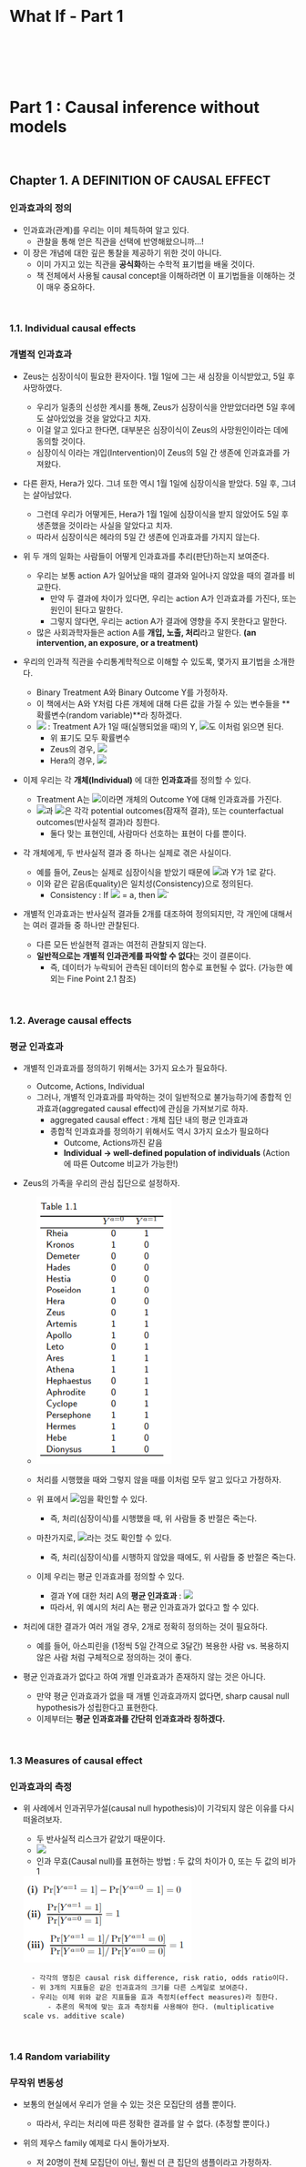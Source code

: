 <br><br><br><br><br><br>

# What If - Part 1

<br><br><br><br>

# Part 1 : Causal inference without models

<br>

## Chapter 1. A DEFINITION OF CAUSAL EFFECT

### 인과효과의 정의

- 인과효과(관계)를 우리는 이미 체득하여 알고 있다.
    - 관찰을 통해 얻은 직관을 선택에 반영해왔으니까…!
- 이 장은 개념에 대한 깊은 통찰을 제공하기 위한 것이 아니다.
    - 이미 가지고 있는 직관을 **공식화**하는 수학적 표기법을 배울 것이다.
    - 책 전체에서 사용될 causal concept을 이해하려면 이 표기법들을 이해하는 것이 매우 중요하다.

<br>

### 1.1. Individual causal effects

### 개별적 인과효과

- Zeus는 심장이식이 필요한 환자이다. 1월 1일에 그는 새 심장을 이식받았고, 5일 후 사망하였다.
    - 우리가 일종의 신성한 계시를 통해, Zeus가 심장이식을 안받았더라면 5일 후에도 살아있었을 것을 알았다고 치자.
    - 이걸 알고 있다고 한다면, 대부분은 심장이식이 Zeus의 사망원인이라는 데에 동의할 것이다.
    - 심장이식 이라는 개입(Intervention)이 Zeus의 5일 간 생존에 인과효과를 가져왔다.

- 다른 환자, Hera가 있다. 그녀 또한 역시 1월 1일에 심장이식을 받았다. 5일 후, 그녀는 살아남았다.
    - 그런데 우리가 어떻게든, Hera가 1월 1일에 심장이식을 받지 않았어도 5일 후 생존했을 것이라는 사실을 알았다고 치자.
    - 따라서 심장이식은 헤라의 5일 간 생존에 인과효과를 가지지 않는다.

- 위 두 개의 일화는 사람들이 어떻게 인과효과를 추리(판단)하는지 보여준다.
    - 우리는 보통 action A가 일어났을 때의 결과와 일어나지 않았을 때의 결과를 비교한다.
        - 만약 두 결과에 차이가 있다면, 우리는 action A가 인과효과를 가진다, 또는 원인이 된다고 말한다.
        - 그렇지 않다면, 우리는 action A가 결과에 영향을 주지 못한다고 말한다.
    - 많은 사회과학자들은 action A를 **개입, 노출, 처리**라고 말한다. **(an intervention, an exposure, or a treatment)**

- 우리의 인과적 직관을 수리통계학적으로 이해할 수 있도록, 몇가지 표기법을 소개한다.
    - Binary Treatment A와 Binary Outcome Y를 가정하자.
    - 이 책에서는 A와 Y처럼 다른 개체에 대해 다른 값을 가질 수 있는 변수들을 **확률변수(random variable)**라 칭하겠다.
    - <img src="https://render.githubusercontent.com/render/math?math=Y^{a=1}"> : Treatment A가 1일 때(실행되었을 때)의 Y, <img src="https://render.githubusercontent.com/render/math?math=Y^{a=0}">도 이처럼 읽으면 된다.
        - 위 표기도 모두 확률변수
        - Zeus의 경우,  <img src="https://render.githubusercontent.com/render/math?math=Y^{a=1} = 1 \quad and \quad Y^{a=0} = 0">
        - Hera의 경우,  <img src="https://render.githubusercontent.com/render/math?math=Y^{a=1} = 0 \quad and \quad Y^{a=0} = 0">

- 이제 우리는 각 **개체(Individual)** 에 대한 **인과효과**를 정의할 수 있다.
    - Treatment A는  <img src="https://render.githubusercontent.com/render/math?math=Y^{a=1} \neq Y^{a=0}">이라면 개체의 Outcome Y에 대해 인과효과를 가진다.
    - <img src="https://render.githubusercontent.com/render/math?math=Y^{a=1}">과 <img src="https://render.githubusercontent.com/render/math?math=Y^{a=0}">은 각각 potential outcomes(잠재적 결과), 또는 counterfactual outcomes(반사실적 결과)라 칭한다.
        - 둘다 맞는 표현인데, 사람마다 선호하는 표현이 다를 뿐이다.

- 각 개체에게, 두 반사실적 결과 중 하나는 실제로 겪은 사실이다.
    - 예를 들어, Zeus는 실제로 심장이식을 받았기 때문에 <img src="https://render.githubusercontent.com/render/math?math=Y^{a=1}">과 Y가 1로 같다.
    - 이와 같은 같음(Equality)은 일치성(Consistency)으로 정의된다.
        - Consistency : If <img src="https://render.githubusercontent.com/render/math?math=A_{i}"> = a,  then  <img src="https://render.githubusercontent.com/render/math?math=Y^{a}_i = Y^{A_i} = Y_i">`

- 개별적 인과효과는 반사실적 결과들 2개를 대조하여 정의되지만, 각 개인에 대해서는 여러 결과들 중 하나만 관찰된다.
    - 다른 모든 반실현적 결과는 여전히 관찰되지 않는다.
    - **일반적으로는 개별적 인과관계를 파악할 수 없다**는 것이 결론이다.
        - 즉, 데이터가 누락되어 관측된 데이터의 함수로 표현될 수 없다. (가능한 예외는 Fine Point 2.1 참조)

<br>

### 1.2. Average causal effects

### 평균 인과효과

- 개별적 인과효과를 정의하기 위해서는 3가지 요소가 필요하다.
    - Outcome, Actions, Individual
    - 그러나, 개별적 인과효과를 파악하는 것이 일반적으로 불가능하기에 종합적 인과효과(aggregated causal effect)에 관심을 가져보기로 하자.
        - aggregated causal effect : 개체 집단 내의 평균 인과효과
        - 종합적 인과효과를 정의하기 위해서도 역시 3가지 요소가 필요하다
            - Outcome, Actions까진 같음
            - **Individual → well-defined population of individuals** (Action에 따른 Outcome 비교가 가능한!)

- Zeus의 가족을 우리의 관심 집단으로 설정하자.
    - <img src="https://github.com/DoyoungKim12/causal-inference/blob/master/image_CH1/capture_0.PNG?raw=true">

    - 처리를 시행했을 때와 그렇지 않을 때를 이처럼 모두 알고 있다고 가정하자.

    - 위 표에서 <img src="https://render.githubusercontent.com/render/math?math=Pr[Y^{a=1}=1] = 0.5">임을 확인할 수 있다.
        - 즉, 처리(심장이식)를 시행했을 때, 위 사람들 중 반절은 죽는다.
    - 마찬가지로, <img src="https://render.githubusercontent.com/render/math?math=Pr[Y^{a=0}=1] = 0.5">라는 것도 확인할 수 있다.
        - 즉, 처리(심장이식)를 시행하지 않았을 때에도, 위 사람들 중 반절은 죽는다.

    - 이제 우리는 평균 인과효과를 정의할 수 있다.
        - 결과 Y에 대한 처리 A의 **평균 인과효과** : <img src="https://render.githubusercontent.com/render/math?math=E[Y^{a=1}] \neq E[Y^{a=0}]">
        - 따라서, 위 예시의 처리 A는 평균 인과효과가 없다고 할 수 있다.

- 처리에 대한 결과가 여러 개일 경우, 2개로 정확히 정의하는 것이 필요하다.
    - 예를 들어, 아스피린을 (1정씩 5일 간격으로 3달간) 복용한 사람 vs. 복용하지 않은 사람 처럼 구체적으로 정의하는 것이 좋다.

- 평균 인과효과가 없다고 하여 개별 인과효과가 존재하지 않는 것은 아니다.
    - 만약 평균 인과효과가 없을 때 개별 인과효과까지 없다면, sharp causal null hypothesis가 성립한다고 표현한다.
    - 이제부터는 **평균 인과효과를 간단히 인과효과라 칭하겠다.**

<br>

### 1.3 Measures of causal effect

### 인과효과의 측정

- 위 사례에서 인과귀무가설(causal null hypothesis)이 기각되지 않은 이유를 다시 떠올려보자.
    - 두 반사실적 리스크가 같았기 때문이다.
    - <img src="https://render.githubusercontent.com/render/math?math=Pr[Y^{a=1}=1] = Pr[Y^{a=0}=1] = 0.5">
    - 인과 무효(Causal null)를 표현하는 방법 : 두 값의 차이가 0, 또는 두 값의 비가 1
    <img src="https://github.com/DoyoungKim12/causal-inference/blob/master/image_CH1/capture_1.PNG?raw=true">

        - 각각의 명칭은 causal risk difference, risk ratio, odds ratio이다.
        - 위 3개의 지표들은 같은 인과효과의 크기를 다른 스케일로 보여준다.
        - 우리는 이제 위와 같은 지표들을 효과 측정치(effect measures)라 칭한다.
            - 추론의 목적에 맞는 효과 측정치를 사용해야 한다. (multiplicative scale vs. additive scale)

<br>

### 1.4 Random variability

### 무작위 변동성

- 보통의 현실에서 우리가 얻을 수 있는 것은 모집단의 샘플 뿐이다.
    - 따라서, 우리는 처리에 따른 정확한 결과를 알 수 없다. (추정할 뿐이다.)

- 위의 제우스 family 예제로 다시 돌아가보자.
    - 저 20명이 전체 모집단이 아닌, 훨씬 더 큰 집단의 샘플이라고 가정하자.
    - 이제 각 반사실적 결과에 대한 확률은 추정치로 기능하게 된다.
        - <img src="https://render.githubusercontent.com/render/math?math=\widehat{Pr}[Y^{a=0}=1] = 0.5"> 는 <img src="https://render.githubusercontent.com/render/math?math=Pr[Y^{a=0}=1]">의 일치 추정량(consistent estimator)이다.
        - 왜냐하면, 샘플의 수가 커질수록 실제 값과 추정량의 차이는 작아지기 때문이다.
        - 샘플링 변동성(sampling variability) 때문에 발생하는 에러는 무작위로 발생하고, 이는 큰 수의 법칙을 따르기 때문에 위처럼 말할 수 있다.
        - 모집단의 확률 <img src="https://render.githubusercontent.com/render/math?math=Pr[Y^{a=0}=1]">은 계산할 수 없기 때문에 샘플의 확률로 추정하되, 이를 평가하기 위해 통계적 절차가 사용된다.

- 랜덤 에러로 인한 샘플링의 변동성만을 살펴봤지만, 변동성에는 다른 원인도 존재할 수 있다.
    - 개인의 처리에 대한 결과가 확정적이지 않고, 확률적인 경우(non-deterministic counterfactual)를 고려해야 한다.
    - 관찰한 샘플들의 결과가 "동전던지기의 결과"일수도 있는 것이다.
    - 게다가, 개인마다 처리에 대한 결과가 발생할 확률이 다 다를 수 있다. (양자역학은 확정적이지 않은 결과에 대한 좋은 예이다.)

- 따라서, 인과추론에서 랜덤 에러는 두 개의 이유로 발생한다.
    - sampling variability, non-deterministic counterfactual, or both.
    - 하지만, (일단은 직관적 이해를 위해) **이러한 랜덤 에러는 10장까지는 무시**할 것이다.

<br>

### 1.5 Causation versus association

### 원인 VS. 연관

- 우리가 실제로 관찰하게 되는 데이터는 1.2의 예제와는 다르다.
    - treatment가 0일 때와 1일 때를 모두 관찰하는 것은 불가능하다.
    - 우리가 아는 것은 treatment level과 outcome뿐이다.
    - 실제 우리가 볼 수 있는 데이터의 예시
    <img src="https://github.com/DoyoungKim12/causal-inference/blob/master/image_CH1/capture_2.PNG?raw=true">

- 독립(independence)
    - 조건부 확률로 보았을 때, 조건의 변화에도 확률의 변화가 없으면 조건과 결과는 독립이다.
    - <img src="https://render.githubusercontent.com/render/math?math=Y \coprod A">로 표기한다.
        - <img src="https://render.githubusercontent.com/render/math?math=Pr[Y=1|A=1] - Pr[Y=1|A=0] = 0">를 뜻한다.
        - 위처럼 risk difference가 0이다, 또는 risk ratio와 odds ratio가 1이다 로 표현할 수도 있다.

- 연관(association)
    - 독립이 아닌 경우
    - <img src="https://render.githubusercontent.com/render/math?math=Pr[Y=1|A=1] \neq Pr[Y=1|A=0]">
    - treatment와 outcome이 **연관**되어있다면 risk difference, risk ratio, odds ratio는 연관도로 기능한다(association measures).
    - 이 연관도 역시 무작위 변동성의 영향을 받지만, 역시 10장 전까지는 무시한다.
    
- Causation과 association의 차이?
    - Causation : 전체 20명에 대하여, 20명 모두가 이식을 받았을 때와 안받았을 때의 사망 위험도를 계산하여 비교
        - “what would be the risk if everybody had been treated?”
        - 실제로는 관찰할 수 없는 것...
        - 가상의 데이터에서는 둘 다 0.5로 같아 인과관계가 없다고 보았다.
    - association : 전체 20명에 대하여, 각각 이식을 받은 사람과 그렇지 않은 사람의 사망 위험도를 계산했다.
        - “what is the risk in the treated?”
        - 실제로 관찰할 수 있는 것!
        - 7/13 과 3/7 은 그 값이 달라, 연관성이 존재한다고 말할 수 있다.

- 이제 'effect'는 단순 연관을, 'causal effect'는 인과관계를 뜻하는 것으로 한다.
    - well-known adage : “association is not causation.”
    - 그렇다면, 위의 예시처럼 연관성은 있되, 인과관계는 존재하지 않는 상황을 어떻게 해석해야 할까?
        - 심장이식을 받은 사람들의 사망률이 높은 것은, 심장이식 대상자의 건강상태가 더 좋지 않아서 일수도 있다!
        - 우리는 7장에서 **이러한 연관과 인과의 차이(discrepancy)를 교란(confounding)이라 칭할 것이다.**

- 그렇다면 어떤 조건에서 실제 데이터를 인과추론에 사용할 수 있을까?
    - 2장에서의 무작위 시험(randomized experiment)을 통해 가능하다!
        
<br><br><br><br>

## Chapter 2. Randomized experiments

## 무작위 시험
- 이 장에서는 확률화(Randomization)가 어떻게 인과추론을 설득력있게 만드는지 설명할 것이다.
    - 랜덤 시행 vs. 결정론적(deterministic) 시행
        - **무언가에 의해** 시행이 결정된다면, 그것이 결과 해석에 영향을 끼치게 된다.
        - 따라서, 랜덤하게 시행한 결과를 얻는 것이 중요하다.

<br>

### 2.1. Randomization

### 확률화

- 이전 장에서 논의했듯, 두 잠재적 결과를 모두 관찰할 수 없다.
    - 그렇기 때문에, 연관성만을 측정할 수 있다.
    - 아래 그림의 물음표가 다 채워져야 인과효과를 측정할 수 있다.
    <img src="https://github.com/DoyoungKim12/causal-inference/blob/master/image_CH1/capture_3.PNG?raw=true">
    
    - 무작위 시험 역시 위와 같이 다른 잠재적 결과들을 결측치(missing value)로 남긴 채로 데이터를 생성하게 된다.
        - 하지만, 확률화는 이러한 결측치가 **우연히** 발생했다는 점을 보증한다.
        - 따라서, 인과효과 측정이 가능하다. (정확히는, 일치추정량을 계산하는 것이 가능하다.)

    - 교체성(Exchangeability)
        - 예를 들어, 특정 집단을 동전 던지기로 2개 그룹으로 나누었다고 가정해보자. (흰색 그룹 & 회색 그룹)
        - 이 때의 교체성이란, 흰색 그룹과 회색 그룹 중 어떤 그룹에 처리(treatment)가 가해지더라도 결과가 동일한 것을 뜻한다.
            - 즉, 흰색 그룹에 처리를 가하고 회색 그룹을 대조군으로 두든, 그 반대로 하든 조건부 확률(Risk)이 같다는 말이다.
            - <img src="https://render.githubusercontent.com/render/math?math=Pr[Y^{a}=1|A=1]">은 a에 관계없이 같다.
    
    - 확률화(Randomization)는 바로 이 교체성을 만족시켜 주기에 중요하다.
        - '동전 던지기'라는 무작위 샘플링을 통해, 교체성을 만족하는 두 서브그룹을 만들었다. 
        - 처리가 외생성(exogeneity)을 가진다는 말은 교체성을 갖는다와 동일한 뜻이다.
        
    - 교체성을 통해, 무엇을 얻을 수 있는가?
        - 교체성이 만족된다면, 특정 그룹의 결과는 전체의 결과와 같다.
            - 어느 그룹에 처리가 이루어지든 조건부 확률이 같다면, 전체 그룹의 확률 또한 같기 때문이다.
            - 따라서, 흰색 그룹에/처리를 가했을 때/Y가 1일 확률은 (전체 그룹에)/처리를 가했을 때/Y가 1일 확률 과 같은 의미가 된다.
            - 수식으로 표현하자면, <img src="https://render.githubusercontent.com/render/math?math=Pr[Y=1|A=1] = Pr[Y^{a=1}=1]"> 
            - 마찬가지로, (전체 그룹에)/처리를 가하지 않았을 때/Y가 1일 확률도 위처럼 구할 수 있다. (회색 그룹에서의 risk)
            - **In ideal randomized experiments, association is causation.**
            
    - 교체성과 독립성의 차이를 이해해야 한다.
        - 교체성이 성립한다고 독립성이 성립하는 것이 아니다.
        - 교체성이 성립하는 상황에서 독립성이 성립하지 않는다. = 처리와 결과 사이에 인과관계가 존재한다.

<br>

### 2.2. Conditional randomization

### 조건부 무작위

<img src="https://github.com/DoyoungKim12/causal-inference/blob/master/image_CH1/capture_4.PNG?raw=true">

- 위와 같이, 기존의 테이블에 L이라는 변수가 하나 추가되었다.
    - L은 예후를 뜻한다. 즉, L이 1이면 컨디션이 나쁜 것으로 본다.
    - 이제 위의 테이블로 상호배타적인 두 실험 디자인에 대해 살펴볼 것이다.
    
- 2개의 랜덤 디자인
    - 디자인 1 : L값에 관계없이 65%의 확률로 처리를 가한다.
    - 디자인 2 : L값에 따라 그룹을 나누어, L이 1인 경우 75%의 확률로 처리 시행 + L이 0인 경우 50%의 확률로 처리 시행
    - 위 테이블은 어떤 실험 디자인을 따르든 가능한 결과이다.
    
- 둘 다 무작위 실험이 맞지만, 조건에 따라 다른 확률을 부여하는지의 여부가 다르다.
    - 디자인 1은 주변부 무작위 실험(marginally randomized experiments), marginal = unconditional이다.
    - 디자인 2는 **조건부 무작위 실험(conditionally randomized experiments)**
    - 디자인 상의 문제로, 디자인 2에서는 교체성이 성립하지 않는다(상대적으로 처리를 시행한 쪽의 예후가 더 안좋기 때문)
    
- 그럼 조건부 무작위로는 교체성을 전혀 확보할 수 없는가?
    - 그건 아니다. 조건 하에서는 무작위로 집단을 구분했기 때문에, 같은 L값을 가지는 서브그룹끼리는 교체성이 성립한다.
    - 이것을 **조건부 교체성**이라 칭한다.
    - 따라서, **무작위 선택(randomization)은 교체성 혹은 조건부 교체성을 항상 보장**한다. 
    
- 그럼 인과위험률(causal risk ratio)는 조건부 무작위 하에서 어떻게 구하는가?
    - 두 가지 방법이 있다.
    - 첫번째 : 계층별 인과위험률(stratum-specific causal risk ratio)을 구한다.
        - 수식 : <img src="https://render.githubusercontent.com/render/math?math=Pr[Y=1|L=1, A=1]/Pr[Y=1|L=1, A=0]"> 
        - 같은 계층이라면(L=1), 계층 내 서브그룹은 교체성이 성립하여 각 그룹내 risk가 전체 risk의 추정치로 기능할 수 있다.
        - 만약, L값에 따라 위험률이 다르게 측정된다면 **L에 의한 효과 변경(effect modification)이 발생**했다고 말한다.
    - 두번째 : 지금까지 해왔던 것처럼 평균인과효과를 계산한다.
        - 어떻게 조건부 무작위 실험에서 평균인과효과를 계산할까?
        - 다음 챕터에서 살펴보자!

<br>

### 2.3. Standardization

### 표준화

- 계층 내 서브그룹에서 교체성(conditional exchangeability)이 성립한다면, 계층별 인과위험률의 **가중평균**으로 인과효과(risk)를 계산할 수 있다.
    - 가중평균으로 전체 효과를 계산하는 방식을 보통 **표준화**라고 한다.
    - <img src="https://render.githubusercontent.com/render/math?math=Pr[Y^{a=1}=1] = \sum Pr[Y=1|L=l, A=1]Pr[L=l]"> 
    - 이처럼, (관찰불가능한) 반사실적 효과의 크기를 **관찰가능한** 데이터의 분포(확률) 함수로 표현할 수 있다면
        - 그 반사실적 효과가 **식별되었다(identified)** 또는 식별 가능하다 라고 표현한다.

<br>

### 2.4. Inverse probability weighting (IP weighting)

### 역확률 가중치

- 계층 내 서브그룹에서 교체성(conditional exchangeability)이 성립한다면, 각 결과(Y)에 **역확률 가중치를 곱한 값**으로 인과효과(risk)를 계산할 수 있다.
    - **결과적으로는 표준화(가중평균)과 같은 방법**이지만, 간단히 개념만 이해하고 넘어가자.
    - 조건부 교체성이 성립한다면, 특정 서브그룹은 해당 그룹의 결과를 대변할 수 있게 된다.
    - 따라서, 각 결과값의 count는 각 그룹의 전체크기에 비례하게 불려서 이해해도 무관하다.
        - 예를 들어, L=1인, 즉 예후가 좋지 않은 12명 그룹에서 전체의 25%인 3명만 떼어내어 처리를 하지 않았다고 하자
        - Y=0, 즉 산 사람이 1명, 반대로 죽은 사람이 2명이다 & 조건부 교체성이 성립하여 나머지 75%를 포함한 결과 또한 대변할 수 있다
        - 위와 같은 경우라면 3명의 결과를 12명의 결과로 불려서 말할 수 있다. (1/0.25 = 4배의 가중치를 각 count에 부여하여 계산할 수 있다)
        - 아래의 Tree diagram으로 이해할 수 있다.
        <img src="https://github.com/DoyoungKim12/causal-inference/blob/master/image_CH1/capture_5.PNG?raw=true">
        
- 이제 우리는 조건부 교체성이 성립할 때의 평균인과효과를 구할 수 있다.
    - 그런데 이 책이 아직 끝나지 않은 이유는?
    - 완벽한 무작위 실험이란 세상에 존재할 수 없기 때문이다. (비윤리적이며 실현불가능한 경우가 많다.)
        - 예를 들어, 심장이식의 경우 더 필요한 사람에게 장기가 이식되기 마련이다. (랜덤으로 배정되진 않는다.)
        - 이러한 상황이라면, 보통 관찰연구(observational study)를 수행하는 것이 그나마 낫다.

<br><br><br><br>

## Chapter 3. OBSERVATIONAL STUDIES

## 관찰연구
- “does one’s looking up at the sky make other pedestrians look up too?” 실험에 대해 다시 생각해보자.
    - 이 가설을 검증하기 위해 내가 매번 고개를 들었다 내렸다 하는 일은 힘이 든다.
    - 따라서, 2명의 행인 그룹을 관찰하여 결과를 계산하려고 한다. (첫번째 행인의 고개들기 여부, 두번째 행인의 행동)
    - 이처럼 실험자가 관련 데이터를 관찰하고 기록하는 형태의 과학실험을 **관찰연구**라고 한다.
- 이 장에서는 관찰연구를 인과추론으로 이끄는 몇 가지 조건에 대해 소개하겠다.

<br>

### 3.1. Identifiability conditions

### 식별가능성 조건

- 관찰연구로부터 인과추론을 하기 위해서는 2가지 재료가 필요하다 : 데이터와 식별가능성 조건들
    - 식별가능성 조건은 총 3가지이다.
        - 각각 일치성, 교체성, 양의 가능성과 대응되며, 이에 대해 뒤에서 다룰 것이다.
    - 식별가능성 조건을 만족하지 않는 경우, 도구변수를 사용하는 방법이 있다. (CH 16에서 다룰 것)

<br>

### 3.2. Exchangeability 

### 교체성

- 관찰연구에서 조건부 교체성이 성립한다는 것을 증명할 방법은 없다.
    - 아무리 많은 변수(outcome predictor)를 고려한다고 해도, 고려하지 못하는 변수는 반드시 존재한다고 생각해야 한다.
    - 따라서, 특정 변수의 분포가 그룹마다 다를 수 있고, 그 변수가 결과에 영향을 미친다면 조건부 교체성은 성립하지 않을 수 있는 것이다.
    - 그래서 결국 교체성은 성립하는 것이 아니라 **가정하는 것이다.**
        - 가정이 더 그럴싸하기 위해서는 아무래도 여러 변수를 탐색하고 전문지식을 활용하는 것이 좋겠다.
        
<br>

### 3.3. Positivity 

### 양의 가능성

- 양의 가능성이란, 특정 조건 하에서 특정 처리를 받을 확률이 모두 0보다 크다는 것을 뜻한다.
    - 즉, 모든 가능성이 열려있어야 한다는 조건이다.
    - <img src="https://render.githubusercontent.com/render/math?math=Pr[A=a|L=l] > 0"> for all values l 

- 양의 가능성 또한 관찰연구에서 성립한다고 보장할 수 없다.
    - 예를 들어, 의사가 예후가 좋지 않은 모든 환자에게 무조건 처방할 수도 있는 것이다.
    - 이런 경우, 예후가 좋지 않은 사람이 처방받지 않을 확률은 0이 되어 양의 가능성이 성립하지 않는다.
    - 양의 가능성이 교체성과 다른 점은, 양의 가능성이 경험적으로 검증될 수는 있다는 것이다.

<br>

### 3.4. Consistency: First, define the counterfactual outcome 

### 일치성 : 먼저 반사실적 결과를 정의하라.

- 일치성이란, 처리에 따른 결과가 제대로 나왔다는 것을 말한다.
    - 예를 들어, 어떤 사람이 처리를 받았다면 그 결과는 처리를 행했을 때의 결과이어야만 한다.
    - 누군가를 하루 종일 앉지 못하게 했다면, 다리가 아파야 정상인 것이다.
    
- 너무나 당연한 조건이라, 이 조건이 성립하지 않는 경우가 있긴 한 것인지 의심스러울 것이다.
    - 하지만, 현실에서 '처리'라는 것이 완벽히 동일할 수 있을까?
    - 심장이식을 시행하는 의사가 여러 명이라면, 심장이식이라는 '시행'의 version은 다르다고 볼 수도 있는 것이다.
    - 아스피린을 투약하는 처리와 사망이라는 결과를 관찰했다면, 아스피린을 투약하지 않았을 때의 결과는 확실히 다른가?
 
 - 그래서 일단 반사실적 결과(관찰되지 않는 평행우주의 결과)를 잘 정의할 필요가 있다.
    - 단순히 '비만'을 처리로 두는 것은 잘못된 것이다.
        - '비만'이 되는 원인은 여러가지이기 때문에, 실제로 비만인 사람이 사망했다고 하더라도 비만 자체는 원인이 아닐 수 있다.
        - '비만이 아닌 사람'이 되는 원인 또한 여러가지이기 때문에, 실제로 비만이 아닌 사람이 생존했다고 하더라도 비만이 아닌 것 자체는 원인이 아닐 수 있다.
    - 보다 구체적인 version이 필요한 것이다. (비만의 원인, 강도, 종류 등...)
    - 그렇다고 눈동자의 색깔과 같이 의미없는 것들까지 고려할 필요는 없겠다. (의미있는 모호함만을 제거하면 충분하다)
    - 위와 같은 것들을 고려하여 잘 정의된 개입(처리)를 **sufficiently well-defined interventions**라고 표현한다.
        
-  그렇다면 우리가 정의한 처리가 sufficiently well-defined인지를 어떻게 알 수 있을까?
    - 알 수 없다.
    - 모호함의 영역을 줄여나갈 수야 있겠지만, 완전히 없애는 것은 불가능할 것이다.
    - 따라서, 인과관계에 대한 질문은 결국 도메인 지식과 주관적 판단에 달렸다.
    - 질문을 구체화해나갈수록 우리가 원래 알고자하는 것과는 멀어지겠지만, 어쩔 수 없다.
    
<br>

### 3.5 Consistency: Second, link counterfactuals to the observed data

### 일치성 : 다음으로, 반사실적 결과를 관찰된 데이터와 연결시켜라

- 우리가 정의한 처리가 sufficiently well-defined되었다고 가정하자.
    - 문제는 현실에 비교가능한 데이터가 없을 때가 있다.
    - 처리 자체를 지나치게 구체적으로 설정하는 경우, 이런 문제가 발생한다.

- 해결방법 중 하나는 모든 처리 version이 같은 효과를 가져온다고 가정해버리는 것이다.
    - **treatment-variation irrelevance**라고 표현한다.
    - 실제로 모든 version을 구분하는 것이 불가능하기 때문에 암시적으로 이처럼 가정할 수밖에 없다.
    
- 최선의 방법은 treatment-variation irrelevance 가정을 가능한 한 명료하게 하는 것이다.
    - 다음 섹션에서 그 명료함에 도달하는 방법을 탐색할 것이다.
    
<br>

### 3.6 The target trial
    
### 타겟 시험

- 인과효과 측정을 위한 무작위 시험 = 가상 실험(hypothetical experiment) = 타겟 시험(target experiment or the target trial)
    - 타겟 시험이 윤리, 시간 등의 이유로 불가능할 경우, 우리는 관찰된 데이터를 통해 이를 **모방(emulation)**하는 것이다.

- “what randomized experiment are you trying to emulate?”
    - 이것이 관찰된 데이터로 수행하는 인과추론의 핵심 질문이 된다.
        - 첫째로, 우리가 수행하고 싶지만 불가능한 타겟시험이 무엇인지?
        - 둘째로, 관찰된 데이터만으로 어떻게 타겟시험을 모방할 것인지?
        
- 타겟 시험이 무엇인지를 정의하기 위한 핵심 구성요소(key components)들이 있다.
    - eligibility criteria(자격 기준), interventions(개입,**처리**), outcome, follow-up, causal contrast, and statistical analysis.
    - 이 챕터에서는 그룹 간 비교할 **처리**에 집중할 것이다.
    
- 잘 정의된 개입(**sufficiently well-defined interventions**) = 타겟 시험의 명료한 모방(explicit emulation)
    - 그러나 모든 사람들이 이에 동의하진 않음.
        - 예를 들어, 비만과 사망의 인과관계를 파악하는 문제에서 비만이라는 개입이 구체적으로 정의되지 않았다고 하자.
        - 그렇다고 비만이 사망에 영향을 미치지 않았다고 말할 수 있는가?
        - 비만이 사망에 영향을 준다는 '가능성'을 제시하는 것만으로도 충분한 의미가 있을수 있다.
    - 이러한 반대 주장은 나름 일리가 있으나, 위험한 생각이다.
        - 교체성, 양의 가능성에 대한 올바른 고려가 없는 추론은 위험하다.
        - 개입이 구체적으로 잘 정의되지 않으면 조건부 교체성에 대한 불확실성이 지나치게 커진다.
        - 마찬가지의 이유로 양의 가능성이 성립하지 않은 가능성도 지나치게 커진다. (특정 특성을 가진 집단이 모두 개입=1 일 수 있는 것이다.)
        - 이러한 불명확한 개입(처리)로 인해 발생하는 문제는 통계적 기법으로 해결 가능한 문제가 아니라서 더 위험하다.
        
- 물론, 연관성을 관찰하는 것도 의미가 있다.
    - 하지만, 어디까지나 가설 생성을 위한 과정일 뿐이다.
    - 연관성만을 가지고 의사결정을 하긴 어렵지 않은가.

<br><br><br><br>

## Chapter 4. EFFECT MODIFICATION

## 효과 수정

- 인과효과는 특정 집단의 특성에 따라 달라질 수 있다.
    - 집단 전체에 적용되는 처리에 대한 연구라면 전체 집단에 대한 ATE가 필요하겠지만,
    - 서브그룹 간 차이를 관찰한다면 서브그룹별 ATE를 산출해서 비교할 수도 있는 것이다.
    
<br>

### 4.1 Definition of effect modification
    
### 효과 조정의 정의

- 성별에 따른 서브그룹별 인과효과를 살펴보자
    - <img src="https://github.com/DoyoungKim12/causal-inference/blob/master/image_CH1/capture_6.PNG?raw=true">
    - V는 성별을 나타내는 것으로, V=1이면 여자 / V=0이면 남자이다.
    - 전체로 보면 리스크 차이가 없어 인과효과가 없지만, V로 구분한 서브그룹별로는 인과효과가 존재한다.
    
- 이제부터 V를 조정자(modifier)라고 하겠다.
    - V의 level에 따라 A의 Y에 대한 인과효과가 다르게 측정될 때, V를 A의 Y에 대한 효과의 조정자라고 한다.
    - 효과 조정은 어떤 기준으로 효과를 측정했냐에 따라 다르게 나타날 수 있다.
        - 위험차(risk difference) 기준 효과조정 측정 : Additive effect modification
        - <img src="https://render.githubusercontent.com/render/math?math=E[Y^{a=1} - Y^{a=0}|v=1] \neq E[Y^{a=1} - Y^{a=0}|v=0]">
        - 위험비(risk ratio) 기준 효과조정 측정 : Multiplicative effect modification
        - <img src="https://render.githubusercontent.com/render/math?math=\frac{E[Y^{a=1}|v=1]}{E[Y^{a=0}|v=1]} \neq \frac{E[Y^{a=1}|v=0]}{E[Y^{a=0}|v=0]}">
        
- 어떤 measure로 측정했느냐에 따라 효과 조정이 포착될 수도 있고, 그렇지 않을 수도 있다.
    - 이러한 문제점 때문에, 질적 효과 조정(qualitative effect modification)을 효과-측정 조정(effect-measure modification)으로 표기하기도 한다.
    - 질적 효과 조정(qualitative effect modification) : 집단 간 인과효과의 방향(음 또는 양)이 다를 때를 말한다.
        - 어떤 집단에서는 처리와 결과가 양의 관계일 수 있고, 어떤 집단에서는 반대라면 인과효과가 '질적으로' 다른 것이다.
    - Multiplicative이지만 not Additive인 경우도 발생할 수 있다.
    
<br>

### 4.2 Stratification to identify effect modification
    
### 효과 조정을 식별하기 위한 계층화

- 효과 조정을 식별하기 위한 자연스러운 방법 : 계층화 분석(stratified analysis)
    - 4.1의 table은, 당연하지만 실제로 관찰가능한 데이터가 아니다.
    - 실제 관찰가능한 데이터를 보자
      <img src="https://github.com/DoyoungKim12/causal-inference/blob/master/image_CH1/capture_7.PNG?raw=true">
    - 반사실적 결과의 관찰불가능성이 효과조정을 판별하기 위한 계층화에 어떻게 영향을 미치는 것일까?
        - 그 답은 연구 설계에 달렸다.
        
- 계층화 분석은 간단하다. 
    - 지난 2장에서 예후(L)에 따라 표준화된 효과측정치를 구했던 것을 기억할 것이다.
    - 이처럼 표준화된 측정치를 각 계층(V)별로 구하여 비교하면 된다.
    - 위험차 또는 위험비에 차이가 있다면, 효과 조정이 있다고 말할 수 있다.
        - 그러나, 각 측정치에 차이가 있더라도 어쨌든 효과의 방향이 같다면 질적 효과조정은 없다고 말할 수 있다.
        
- 그런데, V가 사실 S라는 실제 조정자의 표상(대리)라면 어떨까?
    - 예를 들어, 국적(V)에 따른 심장이식 사망률에 유의미한 차이가 있었다고 하자.
    - 그런데, 이는 사실 국가별 심장이식 의료수준 차이(S)때문에 발생한 것이다.
    - 그렇다면, 국적(V)는 대리효과조정자(surrogate effect modifier) 이고, 의료수준차(S)는 인과효과조정자(causal effect modifier) 라고 말한다.
    - 어쨌든, V가 무조건 효과조정을 가져온다고 말할 수는 없는 것이다.

<br>

### 4.3 Why care about effect modification
    
### 효과 조정에 신경을 쓰는 이유?

- 첫째로, 일반적으로는 세상에 '결과 Y에 대한 처리 A의 평균 인과효과'같은 것은 없다.
    - '**인과효과 조정자들의 특정 조합으로 이루어진 어떤 집단내에서의** 결과 Y에 대한 처리 A의 평균 인과효과'를 관찰하는 것이다.
    - 따라서, 다른 인과효과 조정자 조합으로 이루어진 집단에 실험결과를 그대로 적용할 수는 없는 것이다.
    - 만약 그런 일이 가능하다면, 이동성(transportability)이 존재한다고 말한다.
    - 이는 한 집단 내 서브그룹의 교체성 확인보다 더 어려운 문제이다.
        - 도메인 전문 지식을 활용하여 이동성을 정당화하는 방법밖에 없다.
        
- 둘째로, 효과 조정자를 찾는 것은 개입으로 인해 가장 큰 효과를 받을 서브그룹을 특정하는 데에 도움을 준다.
- 마지막으로, 효과 조정자를 특정하는 것은 결과를 이끌어내는 메커니즘을 이해하는 데에 도움을 준다. 
    - 효과 조정자 특정은 두 처리 간의 상호작용(interaction)을 특정짓는 첫걸음이 될 수 있다.
    - 효과 조정과 상호작용은 분명히 다르며, 이는 5장에서 설명할 것이다. 
    
<br>

### 4.4 Stratification as a form of adjustment
    
### 계층화 (조정 관점)

- 

    










